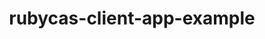 ---
layout: repo
title: rubycas-client-app-example

account: ben7th
desc:
created:
updated:
last-commit:
type:
alternative:

skills:
threads: false
design-usage:
---